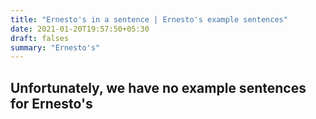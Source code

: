 ```yaml
---
title: "Ernesto's in a sentence | Ernesto's example sentences"
date: 2021-01-20T19:57:50+05:30
draft: falses
summary: "Ernesto's"
---
```

## Unfortunately, we have no example sentences for Ernesto's                 
